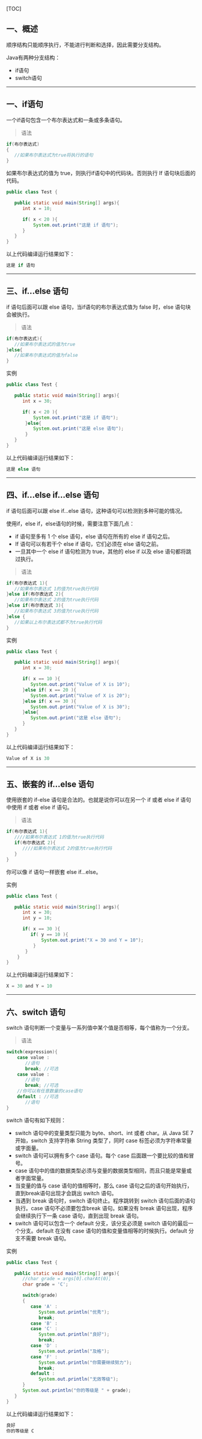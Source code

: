 [TOC]

## 一、概述

顺序结构只能顺序执行，不能进行判断和选择，因此需要分支结构。

Java有两种分支结构：

- if语句
- switch语句

------

## 一、if语句

一个if语句包含一个布尔表达式和一条或多条语句。

>  语法

```java
if(布尔表达式)
{
   //如果布尔表达式为true将执行的语句
}
```

如果布尔表达式的值为 true，则执行if语句中的代码块。否则执行 If 语句块后面的代码。

```java
public class Test {

   public static void main(String[] args){
      int x = 10;

      if( x < 20 ){
          System.out.print("这是 if 语句"); 
      }
   }
} 
```

以上代码编译运行结果如下：

```java
这是 if 语句
```

------

## 三、if...else 语句

if 语句后面可以跟 else 语句，当if语句的布尔表达式值为 false 时，else 语句块会被执行。

> 语法

```java
if(布尔表达式){
   //如果布尔表达式的值为true
}else{
   //如果布尔表达式的值为false
}
```

实例

```java
public class Test {

   public static void main(String[] args){
      int x = 30;

      if( x < 20 ){
          System.out.print("这是 if 语句");
       }else{
          System.out.print("这是 else 语句");
       }
   }
} 
```

以上代码编译运行结果如下：

```java
这是 else 语句
```

------

## 四、if...else if...else 语句

if 语句后面可以跟 else if…else 语句，这种语句可以检测到多种可能的情况。

使用if，else if，else语句的时候，需要注意下面几点：

- if 语句至多有 1 个 else 语句，else 语句在所有的 else if 语句之后。
- If 语句可以有若干个 else if 语句，它们必须在 else 语句之前。
- 一旦其中一个 else if 语句检测为 true，其他的 else if 以及 else 语句都将跳过执行。

> 语法

```java
if(布尔表达式 1){
   //如果布尔表达式 1的值为true执行代码
}else if(布尔表达式 2){
   //如果布尔表达式 2的值为true执行代码
}else if(布尔表达式 3){
   //如果布尔表达式 3的值为true执行代码
}else {
   //如果以上布尔表达式都不为true执行代码
}
```

实例

```java
public class Test {

   public static void main(String[] args){
      int x = 30;

      if( x == 10 ){
         System.out.print("Value of X is 10");
      }else if( x == 20 ){
         System.out.print("Value of X is 20");
      }else if( x == 30 ){
         System.out.print("Value of X is 30");
      }else{
         System.out.print("这是 else 语句");
      }
   }
}
```

以上代码编译运行结果如下：

```java
Value of X is 30
```

------

## 五、嵌套的 if…else 语句

使用嵌套的 if-else 语句是合法的。也就是说你可以在另一个 if 或者 else if 语句中使用 if 或者 else if 语句。

> 语法

```java
if(布尔表达式 1){
   ////如果布尔表达式 1的值为true执行代码
   if(布尔表达式 2){
      ////如果布尔表达式 2的值为true执行代码
   }
}
```

你可以像 if 语句一样嵌套 else if...else。

实例

```java
public class Test {

   public static void main(String[] args){
      int x = 30;
      int y = 10;

      if( x == 30 ){
         if( y == 10 ){
             System.out.print("X = 30 and Y = 10");
          }
       }
    }
}
```

以上代码编译运行结果如下：

```java
X = 30 and Y = 10
```

------

## 六、switch 语句

switch 语句判断一个变量与一系列值中某个值是否相等，每个值称为一个分支。

>  语法

```java
switch(expression){
    case value :
       //语句
       break; //可选
    case value :
       //语句
       break; //可选
    //你可以有任意数量的case语句
    default : //可选
       //语句
}
```

switch 语句有如下规则：

- switch 语句中的变量类型只能为 byte、short、int 或者 char。从 Java SE 7 开始，switch 支持字符串 String 类型了，同时 case 标签必须为字符串常量或字面量。
- switch 语句可以拥有多个 case 语句。每个 case 后面跟一个要比较的值和冒号。
- case 语句中的值的数据类型必须与变量的数据类型相同，而且只能是常量或者字面常量。
- 当变量的值与 case 语句的值相等时，那么 case 语句之后的语句开始执行，直到break语句出现才会跳出 switch 语句。
- 当遇到 break 语句时，switch 语句终止。程序跳转到 switch 语句后面的语句执行。case 语句不必须要包含break 语句。如果没有 break 语句出现，程序会继续执行下一条 case 语句，直到出现 break 语句。
- switch 语句可以包含一个 default 分支，该分支必须是 switch 语句的最后一个分支。default 在没有 case 语句的值和变量值相等的时候执行。default 分支不需要 break 语句。

实例

```java
public class Test {

   public static void main(String[] args){
      //char grade = args[0].charAt(0);
      char grade = 'C';

      switch(grade)
      {
         case 'A' :
            System.out.println("优秀"); 
            break;
         case 'B' :
         case 'C' :
            System.out.println("良好");
            break;
         case 'D' :
            System.out.println("及格");
         case 'F' :
            System.out.println("你需要继续努力");
            break;
         default :
            System.out.println("无效等级");
      }
      System.out.println("你的等级是 " + grade);
   }
}
```

以上代码编译运行结果如下：

```java
良好
你的等级是 C
```